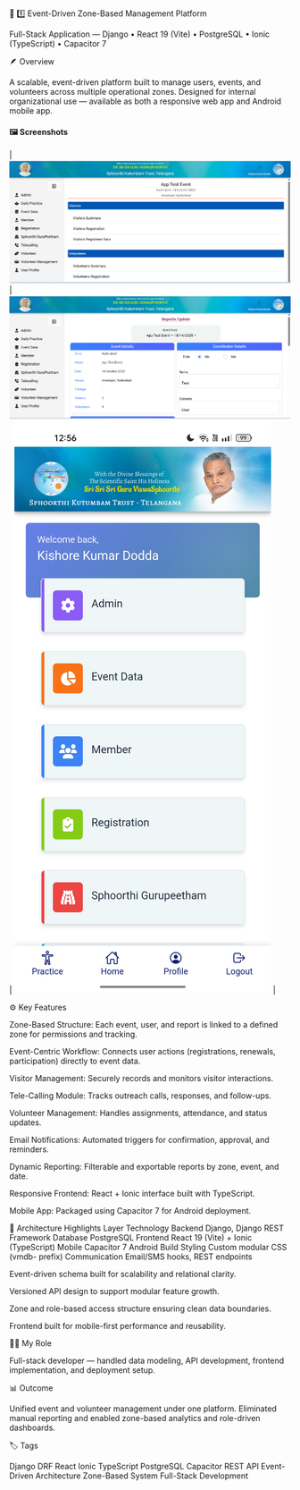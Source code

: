 🧩 1️⃣ Event-Driven Zone-Based Management Platform

Full-Stack Application — Django • React 19 (Vite) • PostgreSQL • Ionic (TypeScript) • Capacitor 7

🪶 Overview

A scalable, event-driven platform built to manage users, events, and volunteers across multiple operational zones.
Designed for internal organizational use — available as both a responsive web app and Android mobile app.

#### 🖼️ Screenshots
| ![Dashboard](assets/dashboard.png) | ![Reports](assets/report.png) | ![Mobile](assets/mobile_home.jpg) |

⚙️ Key Features

Zone-Based Structure: Each event, user, and report is linked to a defined zone for permissions and tracking.

Event-Centric Workflow: Connects user actions (registrations, renewals, participation) directly to event data.

Visitor Management: Securely records and monitors visitor interactions.

Tele-Calling Module: Tracks outreach calls, responses, and follow-ups.

Volunteer Management: Handles assignments, attendance, and status updates.

Email Notifications: Automated triggers for confirmation, approval, and reminders.

Dynamic Reporting: Filterable and exportable reports by zone, event, and date.

Responsive Frontend: React + Ionic interface built with TypeScript.

Mobile App: Packaged using Capacitor 7 for Android deployment.

🧠 Architecture Highlights
Layer	Technology
Backend	Django, Django REST Framework
Database	PostgreSQL
Frontend	React 19 (Vite) + Ionic (TypeScript)
Mobile	Capacitor 7 Android Build
Styling	Custom modular CSS (vmdb- prefix)
Communication	Email/SMS hooks, REST endpoints

Event-driven schema built for scalability and relational clarity.

Versioned API design to support modular feature growth.

Zone and role-based access structure ensuring clean data boundaries.

Frontend built for mobile-first performance and reusability.

👨‍💻 My Role

Full-stack developer — handled data modeling, API development, frontend implementation, and deployment setup.

📊 Outcome

Unified event and volunteer management under one platform.
Eliminated manual reporting and enabled zone-based analytics and role-driven dashboards.

🏷️ Tags

Django DRF React Ionic TypeScript PostgreSQL Capacitor
REST API Event-Driven Architecture Zone-Based System Full-Stack Development


